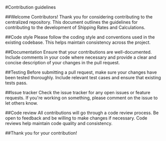 #Contribution guidelines

##Welcome Contributors!
Thank you for considering contributing to the centralized repository. This document outlines the guidelines for contributing to the development of Shipping Rates and Calculations.

##Code style
Please follow the coding style and conventions used in the existing codebase. This helps maintain consistency across the project.

##Documentation
Ensure that your contributions are well-documented. Include comments in your code where necessary and provide a clear and concise description of your changes in the pull request.

##Testing
Before submitting a pull request, make sure your changes have been tested thoroughly. Include relevant test cases and ensure that existing tests pass.

##Issue tracker
Check the issue tracker for any open issues or feature requests. If you're working on something, please comment on the issue to let others know.

##Code review
All contributions will go through a code review process. Be open to feedback and be willing to make changes if necessary. Code reviews help maintain code quality and consistency.

##Thank you for your contribution!

